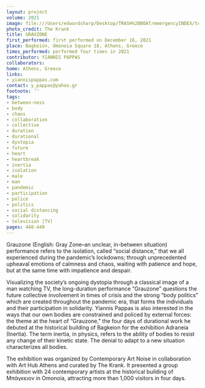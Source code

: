```yaml
---
layout: project
volume: 2021
image: file:///Users/edwardsharp/Desktop/TRASH%20BOAT/emergencyINDEX/ten_plus/guts/Links/1665082503710_Yiannis_Pappas_Grauzone.jpg
photo_credit: The Krank
title: GRAUZONE
first_performed: first performed on December 16, 2021
place: Bagkeion, Omonoia Square 18, Athens, Greece
times_performed: performed four times in 2021
contributor: YIANNIS PAPPAS
collaborators:
home: Athens, Greece
links:
- yiannispappas.com
contact: y_pappas@yahoo.gr
footnote: ''
tags:
- between-ness
- body
- chaos
- collaboration
- collective
- duration
- durational
- dystopia
- future
- heart
- heartbreak
- inertia
- isolation
- male
- man
- pandemic
- participation
- police
- politics
- social distancing
- solidarity
- television (TV)
pages: 448-449
---
```


Grauzone (English: Gray Zone–an unclear, in-between situation) performance refers to the isolation, called “social distance,” that we all experienced during the pandemic’s lockdowns; through unprecedented upheaval emotions of calmness and chaos, waiting with patience and hope, but at the same time with impatience and despair.  

Visualizing the society’s ongoing dystopia through a classical image of a man watching TV, the long-duration performance “Grauzone” questions the future collective involvement in times of crisis and the strong “body politics” which are created throughout the pandemic era, that forms the individuals and their participation in solidarity. Yiannis Pappas is also interested in the ways that our own bodies are constrained and policed by external forces: the theme at the heart of “Grauzone,” the four days of durational work he debuted at the historical building of Bagkeion for the exhibition Adraneia (Inertia). The term inertia, in physics, refers to the ability of bodies to resist any change of their kinetic state. The denial to adapt to a new situation characterizes all bodies. 

The exhibition was organized by Contemporary Art Noise in collaboration with Art Hub Athens and curated by The Krank. It presented a group exhibition with 24 contemporary artists at the historical building of <span class="Greek">Μπάγκειον</span> in Omonoia, attracting more than 1,000 visitors in four days. 